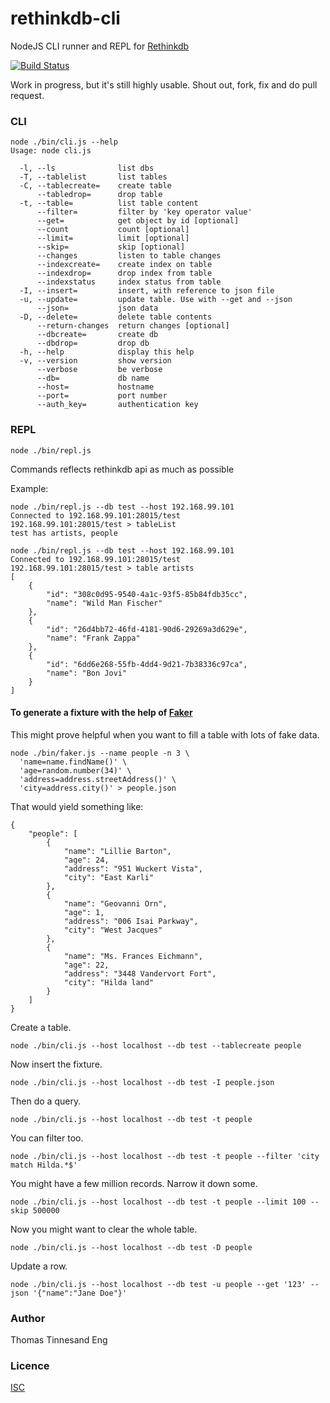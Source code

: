 # rethinkdb-cli

NodeJS CLI runner and REPL for [Rethinkdb](https://github.com/rethinkdb/rethinkdb)

[![Build Status](https://travis-ci.org/athlite/rethinkdb-cli.svg?branch=master)](https://travis-ci.org/athlite/rethinkdb-cli)

Work in progress, but it's still highly usable. Shout out, fork, fix and do pull request.

### CLI 

```
node ./bin/cli.js --help
Usage: node cli.js

  -l, --ls              list dbs
  -T, --tablelist       list tables
  -C, --tablecreate=    create table
      --tabledrop=      drop table
  -t, --table=          list table content
      --filter=         filter by 'key operator value'
      --get=            get object by id [optional]
      --count           count [optional]
      --limit=          limit [optional]
      --skip=           skip [optional]
      --changes         listen to table changes
      --indexcreate=    create index on table
      --indexdrop=      drop index from table
      --indexstatus     index status from table
  -I, --insert=         insert, with reference to json file
  -u, --update=         update table. Use with --get and --json
      --json=           json data
  -D, --delete=         delete table contents
      --return-changes  return changes [optional]
      --dbcreate=       create db
      --dbdrop=         drop db
  -h, --help            display this help
  -v, --version         show version
      --verbose         be verbose
      --db=             db name
      --host=           hostname
      --port=           port number
      --auth_key=       authentication key
```

### REPL
```
node ./bin/repl.js
```

Commands reflects rethinkdb api as much as possible

Example: 

```
node ./bin/repl.js --db test --host 192.168.99.101
Connected to 192.168.99.101:28015/test
192.168.99.101:28015/test > tableList
test has artists, people
```

```
node ./bin/repl.js --db test --host 192.168.99.101
Connected to 192.168.99.101:28015/test
192.168.99.101:28015/test > table artists
[
    {
        "id": "308c0d95-9540-4a1c-93f5-85b84fdb35cc",
        "name": "Wild Man Fischer"
    },
    {
        "id": "26d4bb72-46fd-4181-90d6-29269a3d629e",
        "name": "Frank Zappa"
    },
    {
        "id": "6dd6e268-55fb-4dd4-9d21-7b38336c97ca",
        "name": "Bon Jovi"
    }
]
```

#### To generate a fixture with the help of [Faker](https://github.com/FotoVerite/Faker.js)

This might prove helpful when you want to fill a table with lots of fake data.
```
node ./bin/faker.js --name people -n 3 \
  'name=name.findName()' \
  'age=random.number(34)' \
  'address=address.streetAddress()' \
  'city=address.city()' > people.json
```

That would yield something like:
```
{
    "people": [
        {
            "name": "Lillie Barton",
            "age": 24,
            "address": "951 Wuckert Vista",
            "city": "East Karli"
        },
        {
            "name": "Geovanni Orn",
            "age": 1,
            "address": "006 Isai Parkway",
            "city": "West Jacques"
        },
        {
            "name": "Ms. Frances Eichmann",
            "age": 22,
            "address": "3448 Vandervort Fort",
            "city": "Hilda land"
        }
    ]
}
```

Create a table.
```
node ./bin/cli.js --host localhost --db test --tablecreate people
```

Now insert the fixture.
```
node ./bin/cli.js --host localhost --db test -I people.json
```

Then do a query.
```
node ./bin/cli.js --host localhost --db test -t people
```

You can filter too.
```
node ./bin/cli.js --host localhost --db test -t people --filter 'city match Hilda.*$'
```

You might have a few million records. Narrow it down some.
```
node ./bin/cli.js --host localhost --db test -t people --limit 100 --skip 500000
```

Now you might want to clear the whole table.
```
node ./bin/cli.js --host localhost --db test -D people
```

Update a row.
```
node ./bin/cli.js --host localhost --db test -u people --get '123' --json '{"name":"Jane Doe"}'
```

### Author

Thomas Tinnesand Eng

### Licence

[ISC](https://opensource.org/licenses/ISC)
